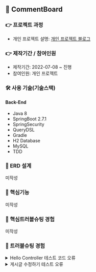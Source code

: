 ## 📌 CommentBoard

### 👉 프로젝트 과정
+ 개인 프로젝트 설명: <a href="https://pan2468.tistory.com/category/%EA%B0%9C%EC%9D%B8%20%ED%94%84%EB%A1%9C%EC%A0%9D%ED%8A%B8">개인 프로젝트 블로그</a>
### 👉 제작기간 / 참여인원
+ 제작기간: 2022-07-08 ~ 진행
+ 참여인원: 개인 프로젝트

### 🛠 사용 기술(기술스택)
#### Back-End
+ Java 8
+ SpringBoot 2.7.1
+ SpringSecurity
+ QueryDSL
+ Gradle
+ H2 Database
+ MySQL
+ TDD

### 📌 ERD 설계
미작성
### 📌 핵심기능
미작성
### 📌 핵심트러블슈팅 경험
미작성

### 📌 트러블슈팅 경험
<details>
<summary>Hello Controller 테스트 코드 오류</summary>
<div markdown="1">
- Execution failed for task ':test'.
  
  ### 해결방법
- 원인: InteliJ 오류
- Intelij > Ctrl+Alt+S > Setting > BuildTools > Gradle > Run tests using : InteliJ IDEA  
<img src="https://user-images.githubusercontent.com/58936137/178106276-a84c7c23-7b77-4cdd-9ccb-5836f9e0abba.png" width="600px" height="500px">
 
</div>
</details>
<details>
<summary>게시글 수정하기 테스트 오류</summary>
<div markdown="1">
- java.lang.IndexOutOfBoundsException: Index 0 out of bounds for length 0 </br>
- org.springframework.web.client.RestClientException:
  
### 해결방법
+ 원인: Posts_수정하기() 메소드 구현부 테스트 코드 오류

<details>
<summary>기존 코드</summary>
<div markdown="1">
~~~
    @Test
    public void Posts_수정하기(){
        //given
        Posts savedPosts = postsRepository.save(Posts.builder()
                .title("title")
                .content("content")
                .email("email")
                .build());

        Long updateId = savedPosts.getId();
        String expectedTitle = "title2";
        String expectedContent = "content2";

        PostsUpdateRequestDto requestDto = PostsUpdateRequestDto.builder()
                .title(expectedTitle)
                .content(expectedContent)
                .build();

        String url = "http://localhost:" + port + "/api/v1/posts/" + updateId;
        HttpEntity<PostsUpdateRequestDto> requestEntity = new HttpEntity<>(requestDto);

        //when
        ResponseEntity<Long> responseEntity = restTemplate.exchange(url, HttpMethod.PUT, requestEntity, Long.class);

        //then
        assertThat(responseEntity.getStatusCode()).isEqualTo(HttpStatus.OK);
        assertThat(responseEntity.getBody()).isGreaterThan(0L);

        List<Posts> all = postsRepository.findAll();
        assertThat(all.get(0).getTitle()).isEqualTo(expectedContent);
        assertThat(all.get(0).getContent()).isEqualTo(expectedContent);

    }
~~~
</div>
</details>
<details>

~~~
    @Test
    public void Posts_수정하기() throws Exception{
        //given
        String title = "제목";
        String content = "내용";
        String email = "이메일";

        postsRepository.save(Posts.builder()
                .title(title)
                .content(content)
                .email(email)
                .build());
        //when
        List<Posts> postsList = postsRepository.findAll();
        List<Posts> posts = postsRepository.findAllById(postsList.get(0).getId());

        Posts modify = new Posts("제목 수정","내용 수정","이메일 수정");
        PostsUpdateRequestDto postsUpdate = new PostsUpdateRequestDto(modify.getTitle(), modify.getContent());
        postsRepository.save(Posts.builder()
                .title(postsUpdate.getTitle())
                .content(postsUpdate.getContent())
                .build());
        //then
        List<Posts> postsmodify = postsRepository.findAllById(postsList.get(0).getId());
        assertThat(postsmodify.get(0).getTitle()).isEqualTo(title);
        assertThat(postsmodify.get(0).getContent()).isEqualTo(content);

    }
~~~
  
</div>
</details>

### 👉 회고/느낀점
미작성
